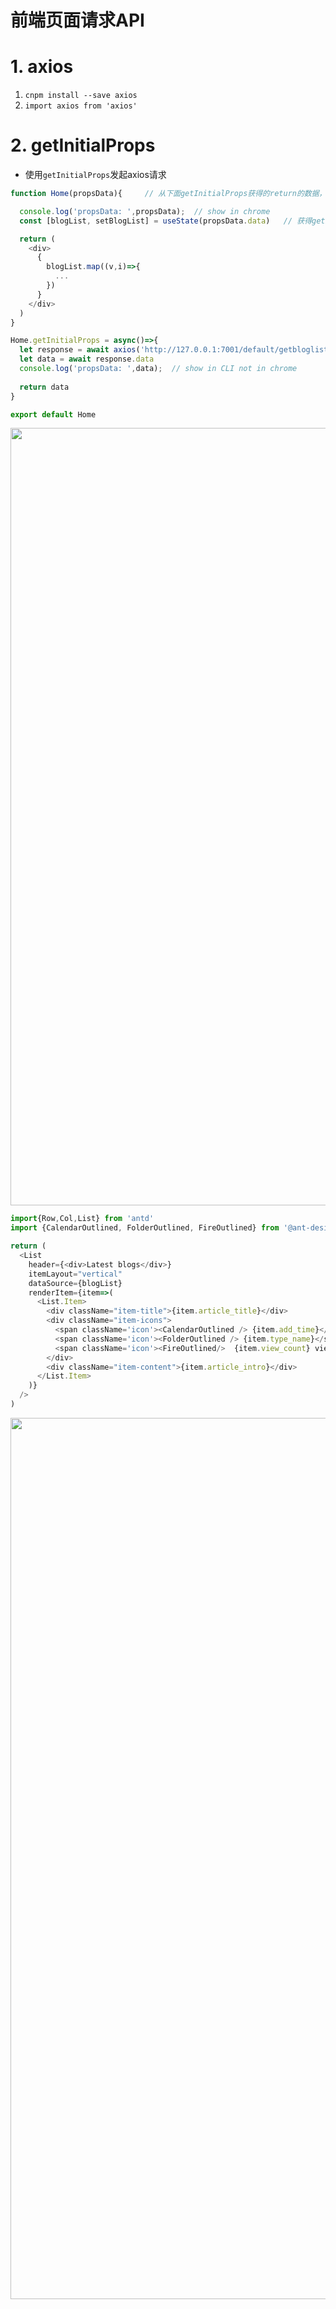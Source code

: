 
# 前端页面请求API

# 1. axios
1. `cnpm install --save axios`
2. `import axios from 'axios'`

# 2. getInitialProps

- 使用`getInitialProps`发起axios请求

```javascript
function Home(propsData){     // 从下面getInitialProps获得的return的数据，无需解包，直接传入使用

  console.log('propsData: ',propsData);  // show in chrome
  const [blogList, setBlogList] = useState(propsData.data)   // 获得getInitialProps传入的数据

  return (
    <div>
      {
        blogList.map((v,i)=>{
          ...
        })
      }
    </div>
  )
}

Home.getInitialProps = async()=>{
  let response = await axios('http://127.0.0.1:7001/default/getbloglist')
  let data = await response.data
  console.log('propsData: ',data);  // show in CLI not in chrome
  
  return data
}

export default Home
```

<img width="1244" src="https://user-images.githubusercontent.com/26485327/79301590-8c6d3300-7f1c-11ea-8028-36b00f9d8315.png">



```javascript
import{Row,Col,List} from 'antd'
import {CalendarOutlined, FolderOutlined, FireOutlined} from '@ant-design/icons'

return (
  <List 
    header={<div>Latest blogs</div>}
    itemLayout="vertical"
    dataSource={blogList}
    renderItem={item=>(
      <List.Item>
        <div className="item-title">{item.article_title}</div>
        <div className="item-icons">
          <span className='icon'><CalendarOutlined /> {item.add_time}</span>
          <span className='icon'><FolderOutlined /> {item.type_name}</span>
          <span className='icon'><FireOutlined/>  {item.view_count} views</span>
        </div>
        <div className="item-content">{item.article_intro}</div>
      </List.Item>
    )}
  />
)
```
<img width="1410" src="https://user-images.githubusercontent.com/26485327/79302115-f89c6680-7f1d-11ea-8515-b7b14938aa56.png">


